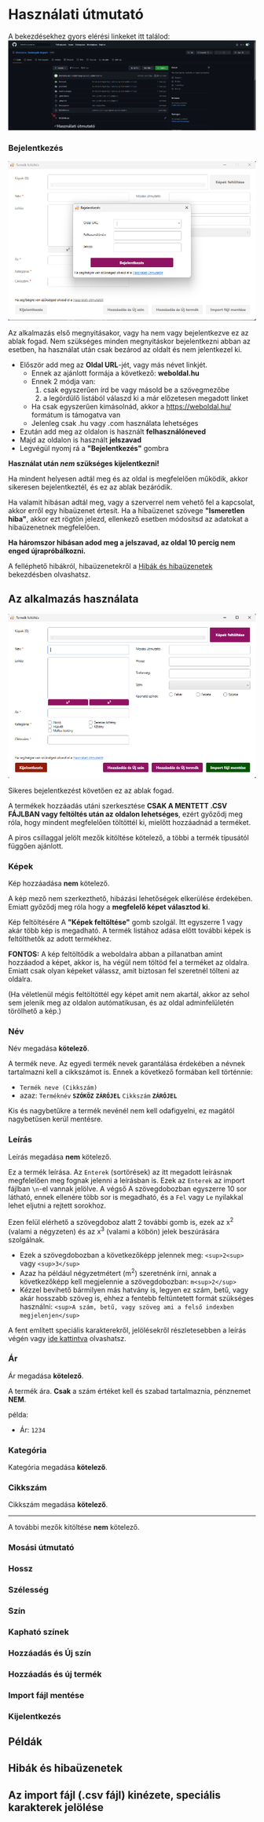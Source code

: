 # Használati útmutató

A bekezdésekhez gyors elérési linkeket itt találod:
![Tartalom táblázat kép](https://github.com/dhemeira/kotenyek-import/blob/master/readme_images/tableofcontents.png?raw=true)

### Bejelentkezés

![Bejelentkezés kép](https://github.com/dhemeira/kotenyek-import/blob/master/readme_images/bejelentkezes.png?raw=true)

Az alkalmazás első megnyitásakor, vagy ha nem vagy bejelentkezve ez az ablak fogad.
Nem szükséges minden megnyitáskor bejelentkezni abban az esetben, ha használat után csak bezárod az oldalt és nem jelentkezel ki.

- Először add meg az **Oldal URL**-jét, vagy más névet linkjét.
  - Ennek az ajánlott formája a következő: **weboldal.hu**
  - Ennek 2 módja van:
    1. csak egyszerűen írd be vagy másold be a szövegmezőbe
    2. a legördülő listából válaszd ki a már előzetesen megadott linket
  - Ha csak egyszerűen kimásolnád, akkor a https://weboldal.hu/ formátum is támogatva van
  - Jelenleg csak .hu vagy .com használata lehetséges
- Ezután add meg az oldalon is használt **felhasználóneved**
- Majd az oldalon is használt **jelszavad**
- Legvégül nyomj rá a **"Bejelentkezés"** gombra

**Használat után _nem_ szükséges kijelentkezni!**

Ha mindent helyesen adtál meg és az oldal is megfelelően működik, akkor sikeresen bejelentkeztél, és ez az ablak bezáródik.

Ha valamit hibásan adtál meg, vagy a szerverrel nem vehető fel a kapcsolat, akkor erről egy hibaüzenet értesít. Ha a hibaüzenet szövege **"Ismeretlen hiba"**, akkor ezt rögtön jelezd, ellenkező esetben módosítsd az adatokat a hibaüzenetnek megfelelően.

**Ha háromszor hibásan adod meg a jelszavad, az oldal 10 percig nem enged újrapróbálkozni.**

A felléphető hibákról, hibaüzenetekről a [Hibák és hibaüzenetek](#hibak) bekezdésben olvashatsz.

## Az alkalmazás használata

![Alkalmazás kép](https://github.com/dhemeira/kotenyek-import/blob/master/readme_images/alkalmazas.png?raw=true)

Sikeres bejelentkezést követően ez az ablak fogad.

A termékek hozzáadás utáni szerkesztése **CSAK A MENTETT .CSV FÁJLBAN vagy feltöltés után az oldalon lehetséges**, ezért győződj meg róla, hogy mindent megfelelően töltöttél ki, mielőtt hozzáadnád a terméket.

A piros csillaggal jelölt mezők kitöltése kötelező, a többi a termék típusától függően ajánlott.

### Képek

Kép hozzáadása **nem** kötelező.

A kép mező nem szerkezthető, hibázási lehetőségek elkerülése érdekében. Emiatt győződj meg róla hogy a **megfelelő képet választod ki**.

Kép feltöltésére A **"Képek feltöltése"** gomb szolgál. Itt egyszerre 1 vagy akár több kép is megadható. A termék listához adása előtt további képek is feltölthetők az adott termékhez.

**FONTOS:** A kép feltöltődik a weboldalra abban a pillanatban amint hozzáadod a képet, akkor is, ha végül nem töltöd fel a terméket az oldalra. Emiatt csak olyan képeket válassz, amit biztosan fel szeretnél tölteni az oldalra.

(Ha véletlenül mégis feltöltöttél egy képet amit nem akartál, akkor az sehol sem jelenik meg az oldalon autómatikusan, és az oldal adminfelületén törölhető a kép.)

### Név

Név megadása **kötelező**.

A termék neve. Az egyedi termék nevek garantálása érdekében a névnek tartalmazni kell a cikkszámot is. Ennek a következő formában kell történnie:

- `Termék neve (Cikkszám)`
- azaz: `Terméknév` **`SZÓKÖZ`** **`ZÁRÓJEL`** `Cikkszám` **`ZÁRÓJEL`**

Kis és nagybetűkre a termék nevénél nem kell odafigyelni, ez magától nagybetűsen kerül mentésre.

### Leírás

Leírás megadása **nem** kötelező.

Ez a termék leírása. Az `Enterek` (sortörések) az itt megadott leírásnak megfelelően meg fognak jelenni a leírásban is. Ezek az `Enterek` az import fájlban `\n`-el vannak jelölve. A végső A szövegdobozban egyszerre 10 sor látható, ennek ellenére több sor is megadható, és a `Fel` vagy `Le` nyilakkal lehet eljutni a rejtett sorokhoz.

Ezen felül elérhető a szövegdoboz alatt 2 további gomb is, ezek az x<sup>2</sup> (valami a négyzeten) és az x<sup>3</sup> (valami a köbön) jelek beszúrására szolgálnak.

- Ezek a szövegdobozban a következőképp jelennek meg: `<sup>2<sup>` vagy `<sup>3</sup>`
- Azaz ha például négyzetmétert (m<sup>2</sup>) szeretnénk írni, annak a következőképp kell megjelennie a szövegdobozban: `m<sup>2</sup>`
- Kézzel bevihető bármilyen más hatvány is, legyen ez szám, betű, vagy akár hosszabb szöveg is, ehhez a fentebb feltüntetett formát szükséges használni: `<sup>A szám, betű, vagy szöveg ami a felső indexben megjelenjen</sup>`

A fent említett speciális karakterekről, jelölésekről részletesebben a leírás végén vagy [ide kattintva](#import-fajl) olvashatsz.

### Ár

Ár megadása **kötelező**.

A termék ára. **Csak** a szám értéket kell és szabad tartalmaznia, pénznemet **NEM**.

példa:

- Ár: `1234`

### Kategória

Kategória megadása **kötelező**.

### Cikkszám

Cikkszám megadása **kötelező**.

---

A további mezők kitöltése **nem** kötelező.

### Mosási útmutató

### Hossz

### Szélesség

### Szín

### Kapható színek

### Hozzáadás és Új szín

### Hozzáadás és új termék

### Import fájl mentése

### Kijelentkezés

## Példák

## <a name="hibak">Hibák és hibaüzenetek</a>

## <a name="import-fajl">Az import fájl (.csv fájl) kinézete, speciális karakterek jelölése</a>
